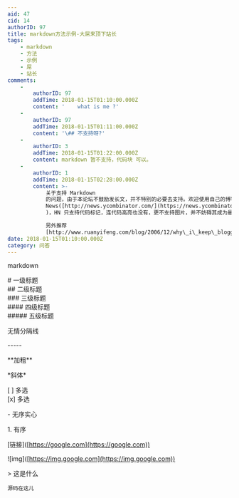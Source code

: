 ```yaml
---
aid: 47
cid: 14
authorID: 97
title: markdown方法示例-大屌来顶下站长
tags:
    - markdown
    - 方法
    - 示例
    - 屌
    - 站长
comments:
    -
        authorID: 97
        addTime: 2018-01-15T01:10:00.000Z
        content: '    what is me ?'
    -
        authorID: 97
        addTime: 2018-01-15T01:11:00.000Z
        content: '\## 不支持呀?'
    -
        authorID: 3
        addTime: 2018-01-15T01:22:00.000Z
        content: markdown 暂不支持，代码块 可以。
    -
        authorID: 1
        addTime: 2018-01-15T02:28:00.000Z
        content: >-
            关于支持 Markdown
            的问题，由于本论坛不鼓励发长文，并不特别的必要去支持。欢迎使用自己的博客撰写长文阐发意见，然后粘贴链接，本站重在讨论。Hacker
            News([http://news.ycombinator.com/](https://news.ycombinator.com/)
            )，HN 只支持代码标记，连代码高亮也没有，更不支持图片，并不妨碍其成为最受极客欢迎的论坛。  

            另外推荐
            [http://www.ruanyifeng.com/blog/2006/12/why\_i\_keep\_blogging.html](https://www.ruanyifeng.com/blog/2006/12/why_i_keep_blogging.html)
date: 2018-01-15T01:10:00.000Z
category: 问答
---
```


markdown

\# 一级标题  
\## 二级标题  
\### 三级标题  
\#### 四级标题  
\##### 五级标题

无情分隔线

\-----

\*\*加粗\*\*

\*斜体\*

\[ \] 多选  
\[x\] 多选

\- 无序实心

1\. 有序

\[链接\]([https://google.com](https://google.com))

!\[img\]([https://img.google.com](https://img.google.com))

\> 这是什么

    源码在这儿
